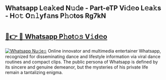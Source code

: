 ## Whatsapp L𝚎a𝚔ed N𝚞𝚍e - Part-eTP Vi𝚍𝚎o L𝚎a𝚔s - H𝚘𝚝 O𝚗𝚕yf𝚊ns P𝚑𝚘tos Rg7kN

# <h2><a href="http://kf0tpgr.oniu.top/?m=Whatsapp">🔗👉 🔴 Whatsapp P𝚑ot𝚘𝚜 V𝚒d𝚎o</a></h2>

[![Whatsapp Nu𝚍e𝚜](https://i.imgur.com/0qMVB7G.gif)](http://kf0tpgr.oniu.top/?m=Whatsapp)
Online innovator and multimedia entertainer Whatsapp, recognized for disseminating dance and lifestyle information via viral dance routines and compact clips. The public persona of Whatsapp is defined by its sincere and genuine demeanor, but the mysteries of his private life remain a tantalizing enigma.  
